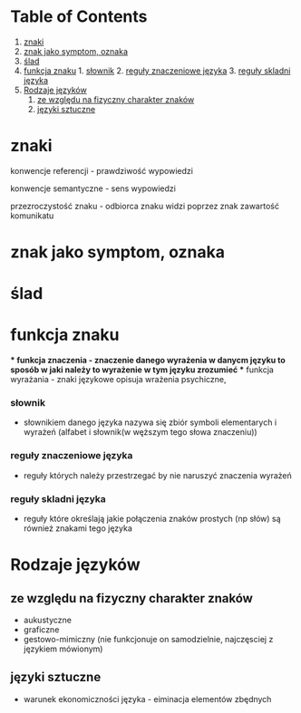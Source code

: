 
# Table of Contents

1.  [znaki](#orgec0a21a)
2.  [znak jako symptom, oznaka](#org1ea0f12)
3.  [ślad](#org2784b32)
4.  [funkcja znaku](#orgf4cc264)
        1.  [słownik](#org4823bde)
        2.  [reguły znaczeniowe języka](#org592562f)
        3.  [reguły skladni języka](#orgebf5d45)
5.  [Rodzaje języków](#orgfa3846e)
    1.  [ze względu na fizyczny charakter znaków](#orge68d2d9)
    2.  [języki sztuczne](#orgeed492a)



<a id="orgec0a21a"></a>

# znaki

konwencje referencji - prawdziwość wypowiedzi

konwencje semantyczne - sens wypowiedzi

przezroczystość znaku - odbiorca znaku widzi poprzez znak zawartość komunikatu  


<a id="org1ea0f12"></a>

# znak jako symptom, oznaka


<a id="org2784b32"></a>

# ślad


<a id="orgf4cc264"></a>

# funkcja znaku

**\* funkcja znaczenia - znaczenie danego wyrażenia w danycm języku to sposób w jaki należy to wyrażenie w tym języku zrozumieć
\*** funkcja wyrażania - znaki językowe opisuja wrażenia psychiczne, 


<a id="org4823bde"></a>

### słownik

-   słownikiem danego języka nazywa się zbiór symboli elementarych i wyrażeń (alfabet i słownik(w węższym tego słowa znaczeniu))


<a id="org592562f"></a>

### reguły znaczeniowe języka

-   reguły których należy przestrzegać by nie naruszyć znaczenia wyrażeń


<a id="orgebf5d45"></a>

### reguły skladni języka

-   reguły które określają jakie połączenia znaków prostych (np słów) są również znakami tego języka


<a id="orgfa3846e"></a>

# Rodzaje języków


<a id="orge68d2d9"></a>

## ze względu na fizyczny charakter znaków

-   aukustyczne
-   graficzne
-   gestowo-mimiczny (nie funkcjonuje on samodzielnie, najczęsciej z językiem mówionym)


<a id="orgeed492a"></a>

## języki sztuczne

-   warunek ekonomiczności języka - eiminacja elementów zbędnych

